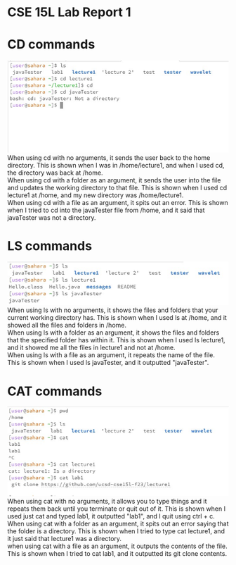 # **CSE 15L Lab Report 1** 

# **CD commands**
![Image](cd.jpg) <br>
When using cd with no arguments, it sends the user back to the home directory. This is shown when I was in /home/lecture1, and when I used cd, the directory was back at /home. <br>
When using cd with a folder as an argument, it sends the user into the file and updates the working directory to that file. This is shown when I used cd lecture1 at /home, and my new directory was /home/lecture1. <br>
When using cd with a file as an argument, it spits out an error. This is shown when I tried to cd into the javaTester file from /home, and it said that javaTester was not a directory. <br>

# **LS commands**
![Image](ls.jpg) <br>
When using ls with no arguments, it shows the files and folders that your current working directory has. This is shown when I used ls at /home, and it showed all the files and folders in /home. <br>
When using ls with a folder as an argument, it shows the files and folders that the specified folder has within it. This is shown when I used ls lecture1, and it showed me all the files in lecture1 and not at /home. <br>
When using ls with a file as an argument, it repeats the name of the file. This is shown when I used ls javaTester, and it outputted "javaTester". <br>

# **CAT commands**
![Image](cat.jpg)
When using cat with no arguments, it allows you to type things and it repeats them back until you terminate or quit out of it. This is shown when I used just cat and typed lab1, it outputted "lab1", and I quit using ctrl + c. <br>
When using cat with a folder as an argument, it spits out an error saying that the folder is a directory. This is shown when I tried to type cat lecture1, and it just said that lecture1 was a directory. <br>
when using cat with a file as an argument, it outputs the contents of the file. This is shown when I tried to cat lab1, and it outputted its git clone contents. <br>
